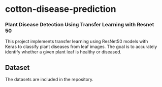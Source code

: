 # cotton-disease-prediction

### Plant Disease Detection Using Transfer Learning with Resnet 50

This project implements transfer learning using ResNet50 models with Keras to classify plant diseases from leaf images. The goal is to accurately identify whether a given plant leaf is healthy or diseased.

## Dataset
The datasets are included in the repository.
